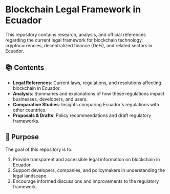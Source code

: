 # Blockchain Legal Framework in Ecuador

This repository contains research, analysis, and official references regarding the current legal framework for blockchain technology, cryptocurrencies, decentralized finance (DeFi), and related sectors in Ecuador.

## 📚 Contents
- **Legal References**: Current laws, regulations, and resolutions affecting blockchain in Ecuador.
- **Analysis**: Summaries and explanations of how these regulations impact businesses, developers, and users.
- **Comparative Studies**: Insights comparing Ecuador's regulations with other countries.
- **Proposals & Drafts**: Policy recommendations and draft regulatory frameworks.

## 🎯 Purpose
The goal of this repository is to:
1. Provide transparent and accessible legal information on blockchain in Ecuador.
2. Support developers, companies, and policymakers in understanding the legal landscape.
3. Encourage informed discussions and improvements to the regulatory framework.
